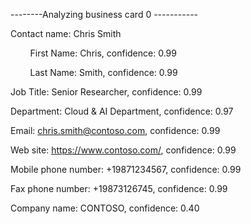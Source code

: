 --------Analyzing business card 0 -----------

Contact name: Chris Smith

        First Name: Chris, confidence: 0.99

        Last Name: Smith, confidence: 0.99

Job Title: Senior Researcher, confidence: 0.99

Department: Cloud & AI Department, confidence: 0.97

Email: chris.smith@contoso.com, confidence: 0.99

Web site: https://www.contoso.com/, confidence: 0.99

Mobile phone number: +19871234567, confidence: 0.99

Fax phone number: +19873126745, confidence: 0.99

Company name: CONTOSO, confidence: 0.40
